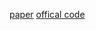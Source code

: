 [paper](https://arxiv.org/pdf/1506.01497.pdf)
[offical code](https://github.com/chenyuntc/simple-faster-rcnn-pytorch)
